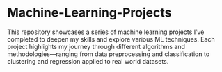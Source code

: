 # Machine-Learning-Projects
This repository showcases a series of machine learning projects I’ve completed to deepen my skills and explore various ML techniques. Each project highlights my journey through different algorithms and methodologies—ranging from data preprocessing and classification to clustering and regression applied to real world datasets.
